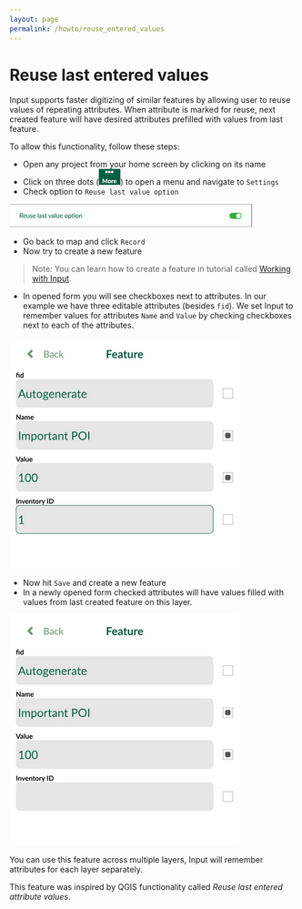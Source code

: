 ```yaml
---
layout: page
permalink: /howto/reuse_entered_values
---
```


# Reuse last entered values

Input supports faster digitizing of similar features by allowing user to reuse values of repeating attributes. When attribute is marked for reuse, next created feature will have desired attributes prefilled with values from last feature.

To allow this functionality, follow these steps:

 - Open any project from your home screen by clicking on its name
 - Click on three dots (![photos](../images/input_more_icon.png)) to open a menu and navigate to `Settings`
 - Check option to `Reuse last value option`

![photos](../images/reuse_last_value_option.png)

 - Go back to map and click `Record`
 - Now try to create a new feature

 > Note: You can learn how to create a feature in tutorial called [Working with Input](../using_input).

 - In opened form you will see checkboxes next to attributes. In our example we have three editable attributes (besides `fid`). We set Input to remember values for attributes `Name` and `Value` by checking checkboxes next to each of the attributes.

![photos](../images/reuse_last_values_digitize_before.png)

 - Now hit `Save` and create a new feature
 - In a newly opened form checked attributes will have values filled with values from last created feature on this layer.

![photos](../images/reuse_last_values_digitize_after.png)

You can use this feature across multiple layers, Input will remember attributes for each layer separately.


This feature was inspired by QGIS functionality called _Reuse last entered attribute values_.
